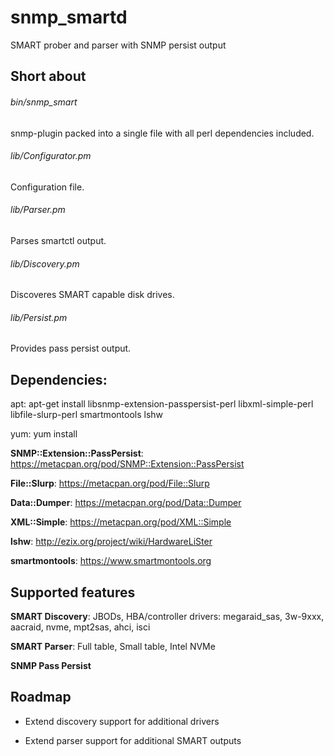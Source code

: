 # snmp_smartd
SMART prober and parser with SNMP persist output

## Short about

###### bin/snmp_smart

snmp-plugin packed into a single file with all perl dependencies included.

###### lib/Configurator.pm

Configuration file.

###### lib/Parser.pm

Parses smartctl output.

###### lib/Discovery.pm

Discoveres SMART capable disk drives.

###### lib/Persist.pm

Provides pass persist output.

## Dependencies:

apt: apt-get install libsnmp-extension-passpersist-perl libxml-simple-perl libfile-slurp-perl smartmontools lshw

yum: yum install

**SNMP::Extension::PassPersist**: https://metacpan.org/pod/SNMP::Extension::PassPersist

**File::Slurp**: https://metacpan.org/pod/File::Slurp

**Data::Dumper**: https://metacpan.org/pod/Data::Dumper

**XML::Simple**: https://metacpan.org/pod/XML::Simple

**lshw**: http://ezix.org/project/wiki/HardwareLiSter

**smartmontools**: https://www.smartmontools.org

## Supported features

**SMART Discovery**: JBODs, HBA/controller drivers: megaraid_sas, 3w-9xxx, aacraid, nvme, mpt2sas, ahci, isci

**SMART Parser**: Full table, Small table, Intel NVMe

**SNMP Pass Persist**

## Roadmap

- Extend discovery support for additional drivers

- Extend parser support for additional SMART outputs

